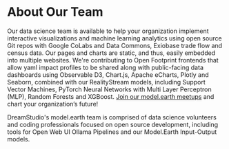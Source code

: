 # About Our Team

Our data science team is available to help your organization implement interactive visualizations and machine learning analytics using open source Git repos with Google CoLabs and Data Commons, Exiobase trade flow and census data. Our pages and charts are static, and thus, easily embedded into multiple websites. We're contributing to Open Footprint frontends that allow yaml impact profiles to be shared along with public-facing data dashboards using Observable D3, Chart.js, Apache eCharts, Plotly and Seaborn, combined with our RealityStream models, including Support Vector Machines<!-- (SVM)-->, PyTorch Neural Networks with Multi Layer Perceptron (MLP), Random Forests and XGBoost. [Join our model.earth meetups](https://model.earth/io/coders) and chart your organization’s&nbsp;future!

DreamStudio's model.earth team is comprised of data science volunteers and coding professionals focused on open source development, including tools for Open Web UI Ollama Pipelines and our Model.Earth Input-Output models.

<!--
# What we do

Interactive Visualizations  
Machine Learning for Organizations  
Data Analytics for Team Goals  
Generative AI Images and Video  
Pipelines for Open Web UI  
[To be determined - by you!]


Learn about our Pipelines for Open Web UI locations and teams

# Our tools

RealityStream (ML Visualization)  
ModelEarth (Location Analysis)  
OpenFootprint (Open Data Panels)   
MemberSense (Team Guided AI)  

[Each of the above filmstrip items will send content into the screen-wide hero player.]

Upcoming: Integrate settings from GitHub accounts to set your goals. We'll storage resulting image, video and data visualization parameters within your storyboards. storyblok.com

Our team is integrating the Discord API with 3 AI datascapes:
Langchain JS, OpenWebUI, Earthscape NextJS.
-->